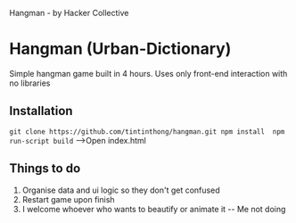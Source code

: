 Hangman - by Hacker Collective

# Hangman (Urban-Dictionary)

Simple hangman game built in 4 hours. Uses only front-end interaction with no libraries

## Installation

`
git clone https://github.com/tintinthong/hangman.git
npm install 
npm run-script build
`
-->Open index.html

## Things to do

1. Organise data and ui logic so they don't get confused
2. Restart game upon finish
3. I welcome whoever who wants to beautify or animate it -- Me not doing



